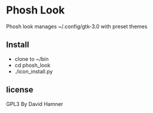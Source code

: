 Phosh Look
=====
Phosh look manages ~/.config/gtk-3.0 with preset themes

Install
-------
 - clone to ~/bin
 - cd phosh_look
 - ./icon_install.py

license
-------
GPL3
By David Hamner
